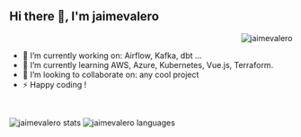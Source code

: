 <h2>  Hi there 👋, I'm jaimevalero</h2>

<p align="right"> <img src="https://komarev.com/ghpvc/?username=jaimevalero&label=Profile%20views&color=0e75b6&style=flat" alt="jaimevalero" /> </p>



- 🔭 I’m currently working on: Airflow, Kafka, dbt ...
- 🌱 I’m currently learning AWS, Azure, Kubernetes, Vue.js, Terraform.
- 👯 I’m looking to collaborate on: any cool project
- ⚡ Happy coding !

<br/>

<p> 
<img src="https://github-readme-stats.vercel.app/api?username=jaimevalero&show_icons=true&include_all_commits=true&count_private=true" alt="jaimevalero stats" /> 
<img src="https://github-readme-stats.vercel.app/api/top-langs/?username=jaimevalero&layout=compact&exclude_repo=managing-awesome-lists,jaimevalero.github.io,curso-molariasi,COVID-19,lczero-jupyter,python-machine-learning-book-2nd-edition,covid-vaccine-spain&langs_count=7&hide=Jupyter+Notebook" alt="jaimevalero languages" /> 

</p>






